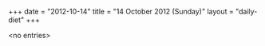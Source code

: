 +++
date = "2012-10-14"
title = "14 October 2012 (Sunday)"
layout = "daily-diet"
+++


\<no entries\>

